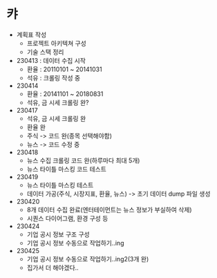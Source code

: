# 캬

- 계획표 작성
  - 프로젝트 아키텍쳐 구성
  - 기술 스택 정리
- 230413 : 데이터 수집 시작
  - 환율 : 20110101 ~ 20141031
  - 석유 : 크롤링 작성 중
- 230414
  - 환율 : 20141101 ~ 20180831
  - 석유, 금 시세 크롤링 완?
- 230417
  - 석유, 금 시세 크롤링 완
  - 환율 완
  - 주식 -> 코드 완(종목 선택해야함)
  - 뉴스 -> 코드 수정 중
- 230418
  - 뉴스 수집 크롤링 코드 완(하루마다 최대 5개)
  - 뉴스 타이틀 마스킹 코드 테스트
- 230419
  - 뉴스 타이틀 마스킹 테스트
  - 데이터 가공(주식, 시장지표, 환율, 뉴스) -> 초기 데이터 dump 파일 생성
- 230420
  - 8개 데이터 수집 완료(엔터테이먼트는 뉴스 정보가 부실하여 삭제)
  - 시퀀스 다이어그램, 환경 구성 등
- 230424
  - 기업 공시 정보 구조 구성
  - 기업 공시 정보 수동으로 작업하기..ing
- 230425
  - 기업 공시 정보 수동으로 작업하기..ing2(3개 완)
  - 집가서 더 해야겠다..
